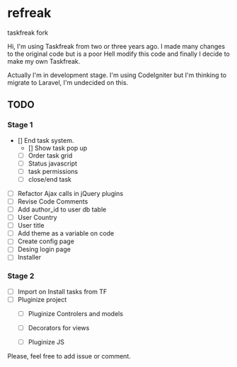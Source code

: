 refreak
=======

taskfreak fork

Hi, I'm using Taskfreak from two or three years ago. I made many changes to the original code but is a poor Hell modify this code and finally I decide to make my own Taskfreak.

Actually I'm in development stage. I'm using CodeIgniter but I'm thinking to migrate to Laravel, I'm undecided on this.

TODO
----

### Stage 1
- [] End task system.
    - [] Show task pop up
    - [ ] Order task grid
    - [ ] Status javascript
    - [ ] task permissions
    - [ ] close/end task
- [ ] Refactor Ajax calls in jQuery plugins
- [ ] Revise Code Comments
- [ ] Add author_id to user db table
- [ ] User Country
- [ ] User title
- [ ] Add theme as a variable on code
- [ ] Create config page
- [ ] Desing login page
- [ ] Installer

### Stage 2
- [ ] Import on Install tasks from TF
- [ ] Pluginize project
    - [ ] Pluginize Controlers and models
    - [ ] Decorators for views
    - [ ] Pluginize JS


Please, feel free to add issue or comment.